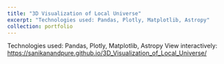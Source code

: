 ```yaml
---
title: "3D Visualization of Local Universe"
excerpt: "Technologies used: Pandas, Plotly, Matplotlib, Astropy"
collection: portfolio
---
```


Technologies used: Pandas, Plotly, Matplotlib, Astropy
View interactively: https://sanikanandpure.github.io/3D_Visualization_of_Local_Universe/
